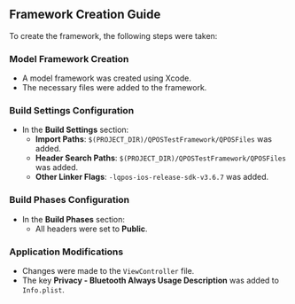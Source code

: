 ## Framework Creation Guide

To create the framework, the following steps were taken:

### Model Framework Creation
- A model framework was created using Xcode.
- The necessary files were added to the framework.

### Build Settings Configuration
- In the **Build Settings** section:
  - **Import Paths**: `$(PROJECT_DIR)/QPOSTestFramework/QPOSFiles` was added.
  - **Header Search Paths**: `$(PROJECT_DIR)/QPOSTestFramework/QPOSFiles` was added.
  - **Other Linker Flags**: `-lqpos-ios-release-sdk-v3.6.7` was added.

### Build Phases Configuration
- In the **Build Phases** section:
  - All headers were set to **Public**.

### Application Modifications
- Changes were made to the `ViewController` file.
- The key **Privacy - Bluetooth Always Usage Description** was added to `Info.plist`.

